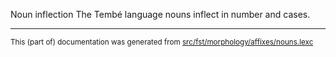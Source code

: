 Noun inflection
The Tembé language nouns inflect in number and cases.

* * *

<small>This (part of) documentation was generated from [src/fst/morphology/affixes/nouns.lexc](https://github.com/giellalt/lang-tqb/blob/main/src/fst/morphology/affixes/nouns.lexc)</small>
